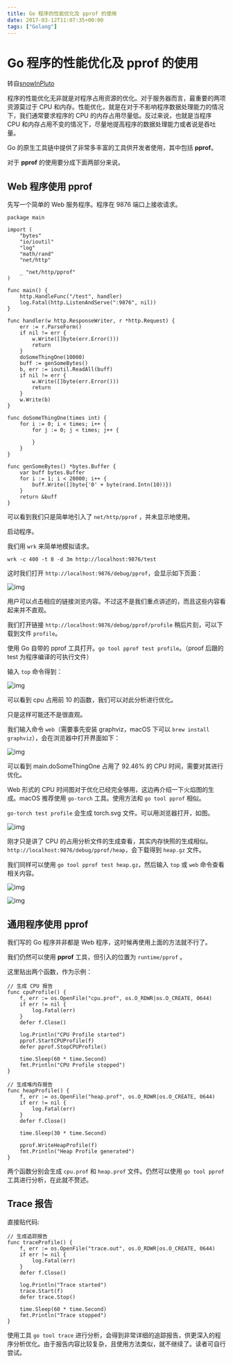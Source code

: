 ```yaml
---
title: Go 程序的性能优化及 pprof 的使用
date: 2017-03-12T11:07:35+00:00
tags: ["Golang"]
---
```

# Go 程序的性能优化及 pprof 的使用

转自[snowInPluto](https://studygolang.com/readings/386)

程序的性能优化无非就是对程序占用资源的优化。对于服务器而言，最重要的两项资源莫过于 CPU 和内存。性能优化，就是在对于不影响程序数据处理能力的情况下，我们通常要求程序的 CPU 的内存占用尽量低。反过来说，也就是当程序 CPU 和内存占用不变的情况下，尽量地提高程序的数据处理能力或者说是吞吐量。

Go 的原生工具链中提供了非常多丰富的工具供开发者使用，其中包括 **pprof**。

对于 **pprof** 的使用要分成下面两部分来说。

## Web 程序使用 pprof

先写一个简单的 Web 服务程序。程序在 9876 端口上接收请求。

```
package main

import (
    "bytes"
    "io/ioutil"
    "log"
    "math/rand"
    "net/http"

    _ "net/http/pprof"
)

func main() {
    http.HandleFunc("/test", handler)
    log.Fatal(http.ListenAndServe(":9876", nil))
}

func handler(w http.ResponseWriter, r *http.Request) {
    err := r.ParseForm()
    if nil != err {
        w.Write([]byte(err.Error()))
        return
    }
    doSomeThingOne(10000)
    buff := genSomeBytes()
    b, err := ioutil.ReadAll(buff)
    if nil != err {
        w.Write([]byte(err.Error()))
        return
    }
    w.Write(b)
}

func doSomeThingOne(times int) {
    for i := 0; i < times; i++ {
        for j := 0; j < times; j++ {

        }
    }
}

func genSomeBytes() *bytes.Buffer {
    var buff bytes.Buffer
    for i := 1; i < 20000; i++ {
        buff.Write([]byte{'0' + byte(rand.Intn(10))})
    }
    return &buff
}
```

可以看到我们只是简单地引入了 `net/http/pprof` ，并未显示地使用。

启动程序。

我们用 `wrk` 来简单地模拟请求。

`wrk -c 400 -t 8 -d 3m http://localhost:9876/test`

这时我们打开 `http://localhost:9876/debug/pprof`，会显示如下页面：

![img](http://images2017.cnblogs.com/blog/1046505/201708/1046505-20170821104411855-668850963.png)

用户可以点击相应的链接浏览内容。不过这不是我们重点讲述的，而且这些内容看起来并不直观。

我们打开链接 `http://localhost:9876/debug/pprof/profile` 稍后片刻，可以下载到文件 `profile`。

使用 Go 自带的 pprof 工具打开。`go tool pprof test profile`。（proof 后跟的 test 为程序编译的可执行文件）

输入 `top` 命令得到：

![img](http://images2017.cnblogs.com/blog/1046505/201708/1046505-20170821104421121-1391185633.png)

可以看到 cpu 占用前 10 的函数，我们可以对此分析进行优化。

只是这样可能还不是很直观。

我们输入命令 `web`（需要事先安装 graphviz，macOS 下可以 `brew install graphviz`），会在浏览器中打开界面如下：

![img](http://images2017.cnblogs.com/blog/1046505/201708/1046505-20170821104433058-1746027397.png)

可以看到 main.doSomeThingOne 占用了 92.46% 的 CPU 时间，需要对其进行优化。

Web 形式的 CPU 时间图对于优化已经完全够用，这边再介绍一下火焰图的生成。macOS 推荐使用 `go-torch` 工具。使用方法和 `go tool pprof` 相似。

`go-torch test profile` 会生成 torch.svg 文件。可以用浏览器打开，如图。

![img](http://images2017.cnblogs.com/blog/1046505/201708/1046505-20170821104441777-586963878.png)

刚才只是讲了 CPU 的占用分析文件的生成查看，其实内存快照的生成相似。`http://localhost:9876/debug/pprof/heap`，会下载得到 `heap.gz` 文件。

我们同样可以使用 `go tool pprof test heap.gz`，然后输入 `top` 或 `web` 命令查看相关内容。

![img](http://images2017.cnblogs.com/blog/1046505/201708/1046505-20170821104451027-272796713.png)

![img](http://images2017.cnblogs.com/blog/1046505/201708/1046505-20170821104457652-1921934312.png)

## 通用程序使用 pprof

我们写的 Go 程序并非都是 Web 程序，这时候再使用上面的方法就不行了。

我们仍然可以使用 **pprof** 工具，但引入的位置为 `runtime/pprof` 。

这里贴出两个函数，作为示例：

```
// 生成 CPU 报告
func cpuProfile() {
    f, err := os.OpenFile("cpu.prof", os.O_RDWR|os.O_CREATE, 0644)
    if err != nil {
        log.Fatal(err)
    }
    defer f.Close()

    log.Println("CPU Profile started")
    pprof.StartCPUProfile(f)
    defer pprof.StopCPUProfile()

    time.Sleep(60 * time.Second)
    fmt.Println("CPU Profile stopped")
}

// 生成堆内存报告
func heapProfile() {
    f, err := os.OpenFile("heap.prof", os.O_RDWR|os.O_CREATE, 0644)
    if err != nil {
        log.Fatal(err)
    }
    defer f.Close()

    time.Sleep(30 * time.Second)

    pprof.WriteHeapProfile(f)
    fmt.Println("Heap Profile generated")
}
```

两个函数分别会生成 `cpu.prof` 和 `heap.prof` 文件。仍然可以使用 `go tool pprof` 工具进行分析，在此就不赘述。

## Trace 报告

直接贴代码:

```
// 生成追踪报告
func traceProfile() {
    f, err := os.OpenFile("trace.out", os.O_RDWR|os.O_CREATE, 0644)
    if err != nil {
        log.Fatal(err)
    }
    defer f.Close()

    log.Println("Trace started")
    trace.Start(f)
    defer trace.Stop()

    time.Sleep(60 * time.Second)
    fmt.Println("Trace stopped")
}
```

使用工具 `go tool trace` 进行分析，会得到非常详细的追踪报告，供更深入的程序分析优化。由于报告内容比较复杂，且使用方法类似，就不继续了。读者可自行尝试。